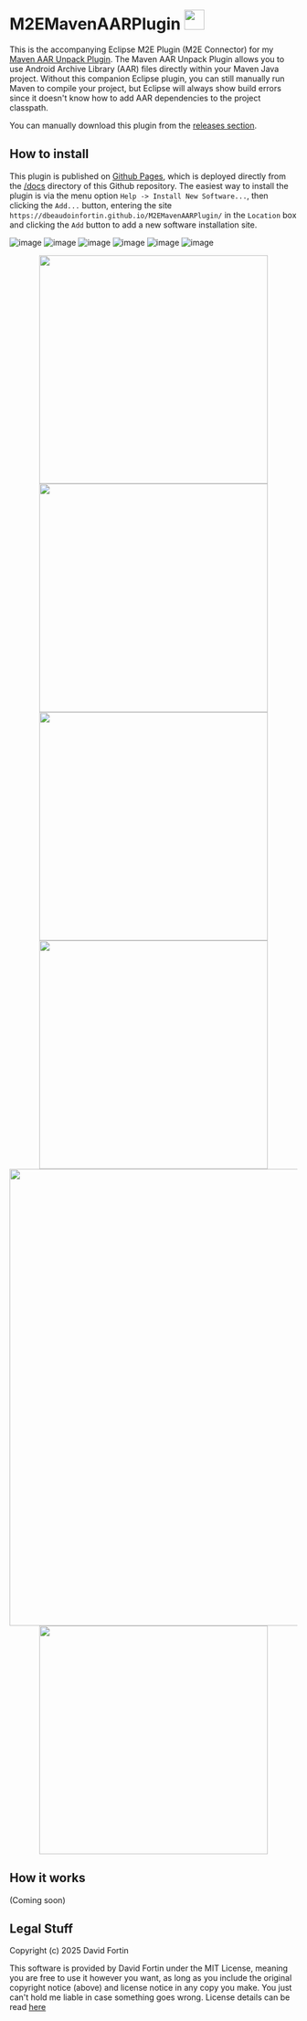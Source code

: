 # M2EMavenAARPlugin <img src="https://github.com/user-attachments/assets/eea7abc2-47ec-44ac-8d8a-c88cbb56af4f" height="35"/>

This is the accompanying Eclipse M2E Plugin (M2E Connector) for my [Maven AAR Unpack Plugin](https://github.com/dbeaudoinfortin/MavenAARUnpackPlugin). The Maven AAR Unpack Plugin allows you to use Android Archive Library (AAR) files directly within your Maven Java project. Without this companion Eclipse plugin, you can still manually run Maven to compile your project, but Eclipse will always show build errors since it doesn't know how to add AAR dependencies to the project classpath.

You can manually download this plugin from the [releases section](https://github.com/dbeaudoinfortin/M2EMavenAARPlugin/releases). 

## How to install

This plugin is published on [Github Pages](https://dbeaudoinfortin.github.io/M2EMavenAARPlugin/), which is deployed directly from the [/docs](https://github.com/dbeaudoinfortin/M2EMavenAARPlugin/tree/main/docs) directory of this Github repository. The easiest way to install the plugin is via the menu option `Help -> Install New Software...`, then clicking the `Add...` button, entering the site `https://dbeaudoinfortin.github.io/M2EMavenAARPlugin/` in the `Location` box and clicking the `Add` button to add a new software installation site.

![image](https://github.com/user-attachments/assets/2568573e-5bc4-4d93-8583-ce21eae9b006)
![image](https://github.com/user-attachments/assets/64e11a46-8131-462b-b8b1-ac916692b7cf)
![image](https://github.com/user-attachments/assets/689abf55-4522-4193-8588-66d532bc4eb0)
![image](https://github.com/user-attachments/assets/e786feef-3658-4f61-93c3-8a6018dcfebe)
![image](https://github.com/user-attachments/assets/aead149a-e97d-4324-ab12-d131b5957239)
![image](https://github.com/user-attachments/assets/fa1734c5-e737-4c40-b132-7d583a59a081)


<p align="center">
  <img src="https://github.com/user-attachments/assets/2568573e-5bc4-4d93-8583-ce21eae9b006" width="400" />
  <img src="https://github.com/user-attachments/assets/64e11a46-8131-462b-b8b1-ac916692b7cf" width="400" />
  <img src="https://github.com/user-attachments/assets/689abf55-4522-4193-8588-66d532bc4eb0" width="400" />
  <img src="https://github.com/user-attachments/assets/e786feef-3658-4f61-93c3-8a6018dcfebe" width="400" />
  <img src="https://github.com/user-attachments/assets/aead149a-e97d-4324-ab12-d131b5957239" width="800" />
  <img src="https://github.com/user-attachments/assets/fa1734c5-e737-4c40-b132-7d583a59a081" width="400" />
</p>

## How it works

(Coming soon)

## Legal Stuff

Copyright (c) 2025 David Fortin

This software is provided by David Fortin under the MIT License, meaning you are free to use it however you want, as long as you include the original copyright notice (above) and license notice in any copy you make. You just can't hold me liable in case something goes wrong. License details can be read [here](https://github.com/dbeaudoinfortin/M2EMavenAARPlugin?tab=MIT-1-ov-file)
